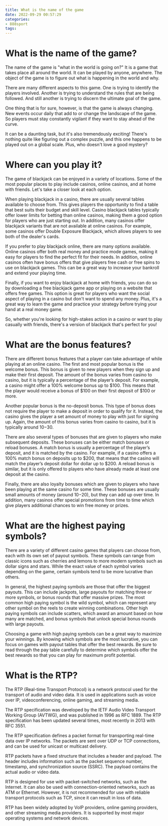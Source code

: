 ```yaml
---
title: What is the name of the game
date: 2022-09-29 00:57:29
categories:
- 888sport
tags:
---
```



#  What is the name of the game?

The name of the game is "what in the world is going on?" It is a game that takes place all around the world. It can be played by anyone, anywhere. The object of the game is to figure out what is happening in the world and why.

There are many different aspects to this game. One is trying to identify the players involved. Another is trying to understand the rules that are being followed. And still another is trying to discern the ultimate goal of the game.

One thing that is for sure, however, is that the game is always changing. New events occur daily that add to or change the landscape of the game. So players must stay constantly vigilant if they want to stay ahead of the curve.

It can be a daunting task, but it's also tremendously exciting! There's nothing quite like figuring out a complex puzzle, and this one happens to be played out on a global scale. Plus, who doesn't love a good mystery?

#  Where can you play it?

The game of blackjack can be enjoyed in a variety of locations. Some of the most popular places to play include casinos, online casinos, and at home with friends. Let's take a closer look at each option.

When playing blackjack in a casino, there are usually several tables available to choose from. This gives players the opportunity to find a table that best suits their budget and skill level. Casino blackjack tables typically offer lower limits for betting than online casinos, making them a good option for players who are just starting out. In addition, many casinos offer blackjack variants that are not available at online casinos. For example, some casinos offer Double Exposure Blackjack, which allows players to see both of the dealer's cards.

If you prefer to play blackjack online, there are many options available. Online casinos offer both real money and practice mode games, making it easy for players to find the perfect fit for their needs. In addition, online casinos often have bonus offers that give players free cash or free spins to use on blackjack games. This can be a great way to increase your bankroll and extend your playing time.

Finally, if you want to enjoy blackjack at home with friends, you can do so by downloading a free blackjack game app or playing on a website that offers free games. This option is great for players who want the social aspect of playing in a casino but don't want to spend any money. Plus, it's a great way to learn the game and practice your strategy before trying your hand at a real money game.

So, whether you're looking for high-stakes action in a casino or want to play casually with friends, there's a version of blackjack that's perfect for you!

#  What are the bonus features?

There are different bonus features that a player can take advantage of while playing at an online casino. The first and most popular bonus is the welcome bonus. This bonus is given to new players when they sign up and make their first deposit. The amount of the bonus varies from casino to casino, but it is typically a percentage of the player’s deposit. For example, a casino might offer a 100% welcome bonus up to $100. This means that the player would receive a bonus of $100 on their first deposit of $100 or more.

Another popular bonus is the no-deposit bonus. This type of bonus does not require the player to make a deposit in order to qualify for it. Instead, the casino gives the player a set amount of money to play with just for signing up. Again, the amount of this bonus varies from casino to casino, but it is typically around $10-$30.

There are also several types of bonuses that are given to players who make subsequent deposits. These bonuses can be either match bonuses or reload bonuses. A match bonus is usually a percentage of the player’s deposit, and it is matched by the casino. For example, if a casino offers a 100% match bonus on deposits up to $200, that means that the casino will match the player’s deposit dollar for dollar up to $200. A reload bonus is similar, but it is only offered to players who have already made at least one deposit at the casino.

Finally, there are also loyalty bonuses which are given to players who have been playing at the same casino for some time. These bonuses are usually small amounts of money (around $10-$20), but they can add up over time. In addition, many casinos offer special promotions from time to time which give players additional chances to win free money or prizes.

#  What are the highest paying symbols?

There are a variety of different casino games that players can choose from, each with its own set of payout symbols. These symbols can range from classic icons such as cherries and lemons to more modern symbols such as dollar signs and stars. While the exact value of each symbol varies depending on the game, certain symbols tend to be more lucrative than others.

In general, the highest paying symbols are those that offer the biggest payouts. This can include jackpots, large payouts for matching three or more symbols, or bonus rounds that offer massive prizes. The most common high paying symbol is the wild symbol, which can represent any other symbol on the reels to create winning combinations. Other high paying symbols can include scatters, which award an amount based on how many are matched, and bonus symbols that unlock special bonus rounds with large payouts.

Choosing a game with high paying symbols can be a great way to maximize your winnings. By knowing which symbols are the most lucrative, you can focus on games with payout tables that offer the best rewards. Be sure to read through the pay table carefully to determine which symbols offer the best rewards so that you can play for maximum profit potential.

#  What is the RTP?

The RTP (Real-time Transport Protocol) is a network protocol used for the transport of audio and video data. It is used in applications such as voice over IP, videoconferencing, online gaming, and streaming media.

The RTP specification was developed by the IETF Audio Video Transport Working Group (AVTWG), and was published in 1996 as RFC 1889. The RTP specification has been updated several times, most recently in 2013 with RFC 3551.

The RTP specification defines a packet format for transporting real-time data over IP networks. The packets are sent over UDP or TCP connections, and can be used for unicast or multicast delivery.

RTP packets have a fixed structure that includes a header and payload. The header includes information such as the packet sequence number, timestamp, and synchronization source (SSRC). The payload contains the actual audio or video data.

RTP is designed for use with packet-switched networks, such as the Internet. It can also be used with connection-oriented networks, such as ATM or Ethernet. However, it is not recommended for use with reliable transport protocols such as TCP, since it can result in loss of data.

RTP has been widely adopted by VoIP providers, online gaming providers, and other streaming media providers. It is supported by most major operating systems and network devices.